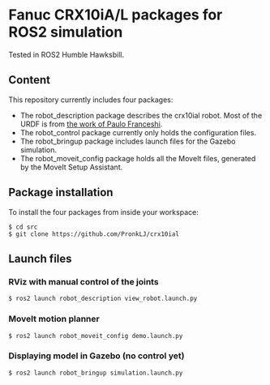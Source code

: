 # Fanuc CRX10iA/L packages for ROS2 simulation
Tested in ROS2 Humble Hawksbill.

## Content
This repository currently includes four packages:
* The robot_description package describes the crx10ial robot. Most of the URDF is from [the work of Paulo Franceshi](https://github.com/paolofrance/ros2_fanuc_interface.git).
* The robot_control package currently only holds the configuration files.
* The robot_bringup package includes launch files for the Gazebo simulation.
* The robot_moveit_config package holds all the MoveIt files, generated by the MoveIt Setup Assistant.

## Package installation

To install the four packages from inside your workspace:
```console
$ cd src
$ git clone https://github.com/PronkLJ/crx10ial
```

## Launch files
### RViz with manual control of the joints
```console
$ ros2 launch robot_description view_robot.launch.py
```
### MoveIt motion planner
```console
$ ros2 launch robot_moveit_config demo.launch.py
```
### Displaying model in Gazebo (no control yet)
```console
$ ros2 launch robot_bringup simulation.launch.py
```